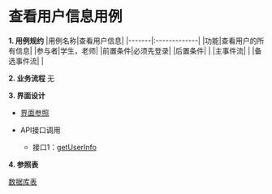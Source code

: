 # 查看用户信息用例 
 **1. 用例规约**
|用例名称|查看用户信息|
|-------|:-------------|
|功能|查看用户的所有信息|
|参与者|学生，老师|
|前置条件|必须先登录|
|后置条件| |
|主事件流| |
|备选事件流| |

 **2. 业务流程**
无

**3. 界面设计**
- [界面参照](https://white12138.github.io/is_analysis/test6/web/%E7%94%A8%E6%88%B7%E4%BF%A1%E6%81%AF.html)

- API接口调用
    - 接口1：[getUserInfo](https://github.com/white12138/is_analysis/blob/master/test6/%E6%8E%A5%E5%8F%A3/getUserInfo.md)

 **4. 参照表**
 
[数据库表](https://github.com/white12138/is_analysis/blob/master/test6/shujuku/README.md)

